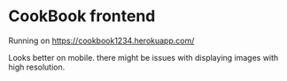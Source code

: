 # CookBook frontend

Running on https://cookbook1234.herokuapp.com/

Looks better on mobile.
there might be issues with displaying images with high resolution.

